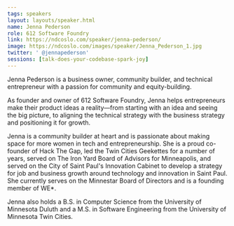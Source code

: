 ```yaml
---
tags: speakers
layout: layouts/speaker.html
name: Jenna Pederson
role: 612 Software Foundry
link: https://ndcoslo.com/speaker/jenna-pederson/
image: https://ndcoslo.com/images/speaker/Jenna_Pederson_1.jpg
twitter: ' @jennapederson'
sessions: [talk-does-your-codebase-spark-joy]
---
```

Jenna Pederson is a business owner, community builder, and technical entrepreneur with a passion for community and equity-building.

As founder and owner of 612 Software Foundry, Jenna helps entrepreneurs make their product ideas a reality—from starting with an idea and seeing the big picture, to aligning the technical strategy with the business strategy and positioning it for growth.

Jenna is a community builder at heart and is passionate about making space for more women in tech and entrepreneurship. She is a proud co-founder of Hack The Gap, led the Twin Cities Geekettes for a number of years, served on The Iron Yard Board of Advisors for Minneapolis, and served on the City of Saint Paul's Innovation Cabinet to develop a strategy for job and business growth around technology and innovation in Saint Paul. She currently serves on the Minnestar Board of Directors and is a founding member of WE*.

Jenna also holds a B.S. in Computer Science from the University of Minnesota Duluth and a M.S. in Software Engineering from the University of Minnesota Twin Cities.